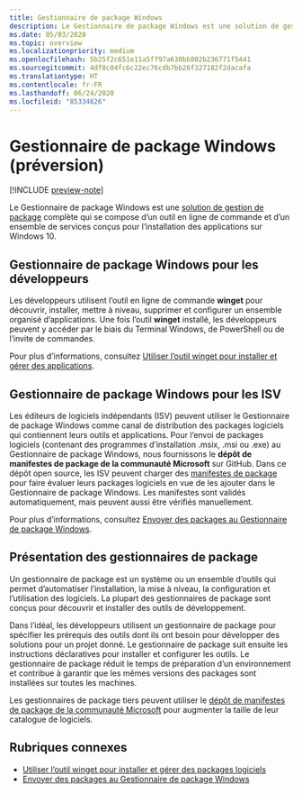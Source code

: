```yaml
---
title: Gestionnaire de package Windows
description: Le Gestionnaire de package Windows est une solution de gestion de package complète qui se compose d’un outil en ligne de commande et d’un ensemble de services conçus pour l’installation des applications sur Windows 10.
ms.date: 05/03/2020
ms.topic: overview
ms.localizationpriority: medium
ms.openlocfilehash: 5b25f2c651e11a5ff97a630bb802b236771f5441
ms.sourcegitcommit: 4df8c04fc6c22ec76cdb7bb26f327182f2dacafa
ms.translationtype: HT
ms.contentlocale: fr-FR
ms.lasthandoff: 06/24/2020
ms.locfileid: "85334626"
---
```

# <a name="windows-package-manager-preview"></a>Gestionnaire de package Windows (préversion)

[!INCLUDE [preview-note](../includes/package-manager-preview.md)]

Le Gestionnaire de package Windows est une [solution de gestion de package](#understanding-package-managers) complète qui se compose d’un outil en ligne de commande et d’un ensemble de services conçus pour l’installation des applications sur Windows 10.

## <a name="windows-package-manager-for-developers"></a>Gestionnaire de package Windows pour les développeurs

Les développeurs utilisent l’outil en ligne de commande **winget** pour découvrir, installer, mettre à niveau, supprimer et configurer un ensemble organisé d’applications. Une fois l’outil **winget** installé, les développeurs peuvent y accéder par le biais du Terminal Windows, de PowerShell ou de l’invite de commandes.

Pour plus d’informations, consultez [Utiliser l’outil winget pour installer et gérer des applications](winget/index.md).

## <a name="windows-package-manager-for-isvs"></a>Gestionnaire de package Windows pour les ISV

Les éditeurs de logiciels indépendants (ISV) peuvent utiliser le Gestionnaire de package Windows comme canal de distribution des packages logiciels qui contiennent leurs outils et applications. Pour l’envoi de packages logiciels (contenant des programmes d’installation .msix, .msi ou .exe) au Gestionnaire de package Windows, nous fournissons le **dépôt de manifestes de package de la communauté Microsoft** sur GitHub. Dans ce dépôt open source, les ISV peuvent charger des [manifestes de package](package/manifest.md) pour faire évaluer leurs packages logiciels en vue de les ajouter dans le Gestionnaire de package Windows. Les manifestes sont validés automatiquement, mais peuvent aussi être vérifiés manuellement.

Pour plus d’informations, consultez [Envoyer des packages au Gestionnaire de package Windows](package/repository.md).

## <a name="understanding-package-managers"></a>Présentation des gestionnaires de package

Un gestionnaire de package est un système ou un ensemble d’outils qui permet d’automatiser l’installation, la mise à niveau, la configuration et l’utilisation des logiciels. La plupart des gestionnaires de package sont conçus pour découvrir et installer des outils de développement.

Dans l’idéal, les développeurs utilisent un gestionnaire de package pour spécifier les prérequis des outils dont ils ont besoin pour développer des solutions pour un projet donné. Le gestionnaire de package suit ensuite les instructions déclaratives pour installer et configurer les outils. Le gestionnaire de package réduit le temps de préparation d’un environnement et contribue à garantir que les mêmes versions des packages sont installées sur toutes les machines.

Les gestionnaires de package tiers peuvent utiliser le [dépôt de manifestes de package de la communauté Microsoft](package/repository.md) pour augmenter la taille de leur catalogue de logiciels.

## <a name="related-topics"></a>Rubriques connexes

* [Utiliser l’outil winget pour installer et gérer des packages logiciels](winget/index.md)
* [Envoyer des packages au Gestionnaire de package Windows](package/index.md)